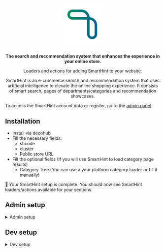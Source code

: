 <h1>
  <p align="center">
    <a href="https://www.smarthint.co/">
      <img alt="SmartHint" src="https://raw.githubusercontent.com/IncognitaDev/apps/smarthint/smarthint/logo.png" width="125" />
    </a>
  </p>
</h1>

<p align="center">
  <strong>
    The search and recommendation system that enhances the experience in your online store.
  </strong>
</p>
<p align="center">
  Loaders and actions for adding SmartHint to your website.
</p>

<p align="center">
SmartHint is an e-commerce search and recommendation system that uses artificial intelligence to elevate the online shopping experience.
It consists of smart search, pages of departments/categories and recommendation showcases.

To access the SmartHint account data or register, go to the [admin panel](https://admin.smarthint.co/)
</p>

## Installation

- Install via decohub
- Fill the necessary fields:
  - shcode
  - cluster
  - Public store URL
- Fill the optional fields (If you will use SmartHint to load category page results)
  - Category Tree (You can use a your platform category loader or fill it manually)

🎉 Your SmartHint setup is complete. You should now see SmartHint
loaders/actions available for your sections.

## Admin setup

<details>
  <summary>Admin setup</summary>
  <ul> 
    <li>3. Add SmarthintTracking section on Global Section in your site configs</li>
    <li>4. Configure autocomplete/search on pages that has a searchbar</li>
    <li>5. Configure the SearchResult and Seo section on your Search/Hotsite/Category pages</li>
  </ul>
</details>


## Dev setup

<details>
  <summary>Dev setup</summary>
  <ul> 
    <li>1. Create a section that receive <code>SmarthintRecommendation[] | null</code> and render your Shelf Sections</li>
    <li>2. Create a section that receive <code>Banner[] | null</code> To render Search/Hotsite/Category banners</li>
    <li>3. If your store use the <code>useAutocomplete</code> as search function, change to the SmartHint one</li>
    <li>4. Call the <code>&lt;SmarthintSendEventOnClick></code> on your Product Card component on SmartHint shelves or SmartHint Search/Hotsite/Category pages
      <ul>
        <details>
          <summary>Analytics Props</summary>
          <ul>
            <li>id: the product card element id</li>
            <li>event: 
              <pre>
                {
                  position // the index of product on Shelf/SearchResult,
                  productGroupID // the product group id,
                  productPrice // the product price,
                  clickProduct // the url of product,
                  clickFeature // the recommendation name (nameRecommendation) or SearchWithResult if a category/search/hotsite page,
                  positionRecommendation // the position of recommendation (position) or '0' if category/search/hotsite page,
                }
              </pre>
            </li>
          </ul>
        </details>
      </ul>
    </li>
  </ul>
</details>



